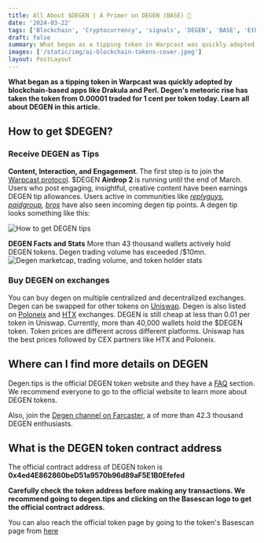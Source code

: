 ```yaml
---
title: All About $DEGEN | A Primer on DEGEN (BASE) 🎩
date: '2024-03-22'
tags: ['Blockchain', 'Cryptocurrency', 'signals', 'DEGEN', 'BASE', 'Ethereum', 'Crypto', 'Altcoins']
draft: false
summary: What began as a tipping token in Warpcast was quickly adopted by blockchain-based apps like Drakula and Perl. Degen's meteoric rise has taken the token from 0.00001 traded for 1 cent per token today. Learn all about the DEGEN token.
images: ['/static/img/ai-blockchain-tokens-cover.jpeg']
layout: PostLayout
---
```


**What began as a tipping token in Warpcast was quickly adopted by blockchain-based apps like Drakula and Perl. Degen's meteoric rise has taken the token from 0.00001 traded for 1 cent per token today. Learn all about DEGEN in this article.**

<TOCInline toc={props.toc} asDisclosure toHeading={3}/>

## How to get $DEGEN?

### Receive DEGEN as Tips

**Content, Interaction, and Engagement**. The first step is to join the [Warpcast protocol](https://warpcast.com/~/invite-page/349481?id=e4ec8dd2). \$DEGEN **Airdrop 2** is running until the end of March. Users who post engaging, insightful, creative content have been earnings DEGEN tip allowances. Users active in communities like _[replyguys](https://warpcast.com/~/channel/replyguys), [paidgroup](https://warpcast.com/~/channel/paidgroup), [bros](https://warpcast.com/~/channel/bros)_ have also seen incoming degen tip points. A degen tip looks something like this:

![How to get DEGEN tips](/static/img/degen-tip-example.png)

**DEGEN Facts and Stats**
More than 43 thousand wallets actively hold DEGEN tokens. Degen trading volume has exceeded /$10mn.
![Degen marketcap, trading volume, and token holder stats](/static/img/degen-stats.png)

### Buy DEGEN on exchanges

You can buy degen on multiple centralized and decentralized exchanges. Degen can be swapped for other tokens on [Uniswap](https://app.uniswap.org/explore/tokens/base/0x4ed4e862860bed51a9570b96d89af5e1b0efefed). Degen is also listed on [Poloneix](https://poloniex.com/trade/DEGEN_USDT?type=spot) and [HTX](https://www.htx.com/trade/degen_usdt) exchanges. DEGEN is still cheap at less than 0.01 per token in Uniswap. Currently, more than 40,000 wallets hold the $DEGEN token. Token prices are different across different platforms. Uniswap has the best prices followed by CEX partners like HTX and Poloneix.

## Where can I find more details on DEGEN

Degen.tips is the official DEGEN token website and they have a [FAQ](<(https://www.degen.tips/faq)>) section. We recommend everyone to go to the official website to learn more about DEGEN tokens.

Also, join the [Degen channel on Farcaster](https://warpcast.com/~/channel/degen), a of more than 42.3 thousand DEGEN enthusiasts.

## What is the DEGEN token contract address

The official contract address of DEGEN token is
**0x4ed4E862860beD51a9570b96d89aF5E1B0Efefed**

**Carefully check the token address before making any transactions. We recommend going to degen.tips and clicking on the Basescan logo to get the official contract address.**

You can also reach the official token page by going to the token's Basescan page from [here](https://basescan.org/token/0x4ed4E862860beD51a9570b96d89aF5E1B0Efefed)
